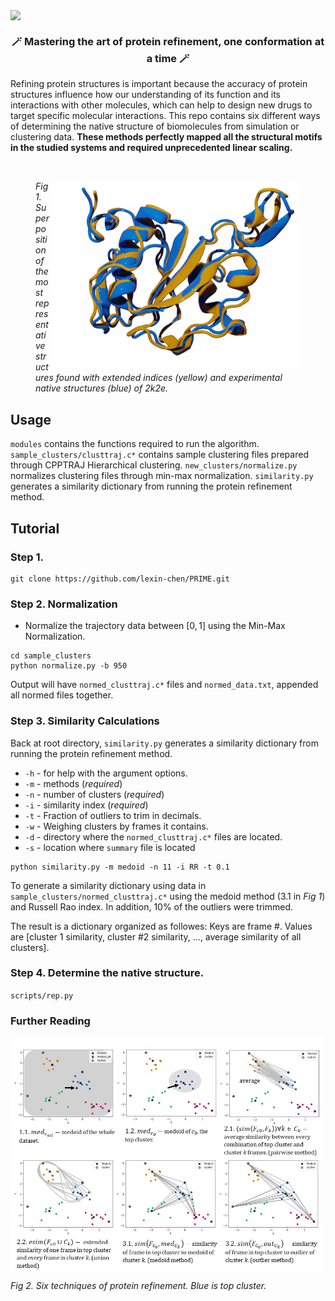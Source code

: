 <img src="img/3.png" width="800" height=auto align="center"></a>
<br>

<h3 align="center">
    <p><b>🪄 Mastering the art of protein refinement, one conformation at a time 🪄</b></p>
    </h3>

<p>Refining protein structures is important because the accuracy of protein structures influence how our understanding of its function and its interactions with other molecules, which can help to design new drugs to target specific molecular interactions. This repo contains six different ways of determining the native structure of biomolecules from simulation or clustering data. <b>These methods perfectly mapped all the structural motifs in the studied systems and required unprecedented linear scaling.</b></p>
&nbsp
<figure>
<img src="img/2k2e.png" alt="2k2e" width="400" height=auto align="right"></a>
    <figcaption><i>Fig 1. Superposition of the most representative structures found with extended indices (yellow) and experimental native structures (blue) of 2k2e.</i></figcaption>
</figure>


## Usage
`modules` contains the functions required to run the algorithm. `sample_clusters/clusttraj.c*` contains sample clustering files prepared through CPPTRAJ Hierarchical clustering. `new_clusters/normalize.py` normalizes clustering files through min-max normalization. `similarity.py` generates a similarity dictionary from running the protein refinement method.
## Tutorial

### Step 1.
```
git clone https://github.com/lexin-chen/PRIME.git
```
### Step 2. Normalization

- Normalize the trajectory data between $[0,1]$ using the Min-Max Normalization. 
```
cd sample_clusters
python normalize.py -b 950
```
Output will have `normed_clusttraj.c*` files and `normed_data.txt`, appended all normed files together.

### Step 3. Similarity Calculations
Back at root directory, `similarity.py` generates a similarity dictionary from running the protein refinement method. 
- `-h` - for help with the argument options.
- `-m` - methods (*required*)
- `-n` - number of clusters (*required*)
- `-i` - similarity index (*required*)
- `-t` - Fraction of outliers to trim in decimals. 
- `-w` - Weighing clusters by frames it contains.
- `-d` - directory where the `normed_clusttraj.c*` files are located.
- `-s` - location where `summary` file is located

```
python similarity.py -m medoid -n 11 -i RR -t 0.1
```
To generate a similarity dictionary using data in `sample_clusters/normed_clusttraj.c*` using the medoid method (3.1 in *Fig 1*) and Russell Rao index. In addition, 10% of the outliers were trimmed. 

The result is a dictionary organized as followes:
Keys are frame #. Values are [cluster 1 similarity, cluster #2 similarity, ..., average similarity of all clusters].

### Step 4. Determine the native structure.
`scripts/rep.py`

### Further Reading
<img src="img/methods.jpg" alt="methods" width="500" height=auto align="center"></a>

 *Fig 2. Six techniques of protein refinement. Blue is top cluster.* 
